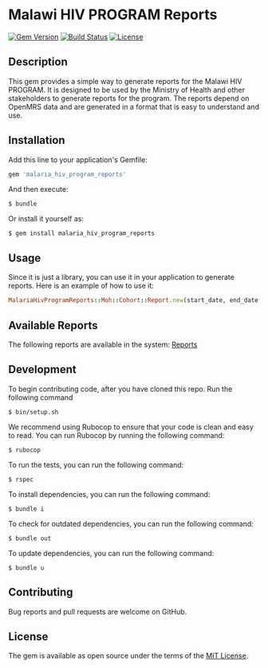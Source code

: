 # Malawi HIV PROGRAM Reports

[![Gem Version](https://badge.fury.io/rb/your_gem_name.svg)](https://badge.fury.io/rb/your_gem_name)
[![Build Status](https://travis-ci.org/your_username/your_gem_name.svg?branch=master)](https://travis-ci.org/your_username/your_gem_name)
[![License](https://img.shields.io/badge/license-MIT-blue.svg)](https://opensource.org/licenses/MIT)

## Description

This gem provides a simple way to generate reports for the Malawi HIV PROGRAM. It is designed to be used by the Ministry of Health and other stakeholders to generate reports for the program. The reports depend on OpenMRS data and are generated in a format that is easy to understand and use.

## Installation

Add this line to your application's Gemfile:

```ruby
gem 'malaria_hiv_program_reports'
```

And then execute:

    $ bundle

Or install it yourself as:
    
    $ gem install malaria_hiv_program_reports
    
## Usage
Since it is just a library, you can use it in your application to generate reports. Here is an example of how to use it:

```ruby
MalariaHivProgramReports::Moh::Cohort::Report.new(start_date, end_date, location_id)
```

## Available Reports
The following reports are available in the system:
[Reports](app/README.md)

## Development
To begin contributing code, after you have cloned this repo. Run the following command
    
    $ bin/setup.sh

We recommend using Rubocop to ensure that your code is clean and easy to read. You can run Rubocop by running the following command:

    $ rubocop

To run the tests, you can run the following command:    
    
    $ rspec

To install dependencies, you can run the following command:

    $ bundle i

To check for outdated dependencies, you can run the following command:

    $ bundle out

To update dependencies, you can run the following command:
    
    $ bundle u


## Contributing
Bug reports and pull requests are welcome on GitHub.

## License
The gem is available as open source under the terms of the [MIT License](https://opensource.org/licenses/MIT).
